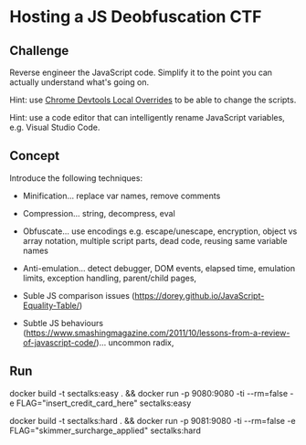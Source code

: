 # Hosting a JS Deobfuscation CTF

## Challenge

Reverse engineer the JavaScript code.  Simplify it to the point you can actually understand what's going on.

Hint: use [Chrome Devtools Local Overrides](https://developers.google.com/web/updates/2018/01/devtools#overrides) to be able to change the scripts.

Hint: use a code editor that can intelligently rename JavaScript variables, e.g. Visual Studio Code.

## Concept

Introduce the following techniques:

* Minification... replace var names, remove comments
* Compression... string, decompress, eval
* Obfuscate... use encodings e.g. escape/unescape, encryption, object vs array notation, multiple script parts, dead code, reusing same variable names

* Anti-emulation... detect debugger, DOM events, elapsed time, emulation limits, exception handling, parent/child pages, 

* Suble JS comparison issues (https://dorey.github.io/JavaScript-Equality-Table/)
* Subtle JS behaviours (https://www.smashingmagazine.com/2011/10/lessons-from-a-review-of-javascript-code/)... uncommon radix, 

## Run

docker build -t sectalks:easy . && docker run -p 9080:9080 -ti --rm=false -e FLAG="insert_credit_card_here" sectalks:easy

docker build -t sectalks:hard . && docker run -p 9081:9080 -ti --rm=false -e FLAG="skimmer_surcharge_applied" sectalks:hard